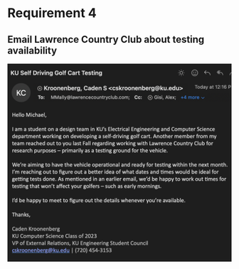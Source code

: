 # Requirement 4
## Email Lawrence Country Club about testing availability

![Lawrence Country Club Email Screenshot](lcc_email_screenshot.png 'Lawrence Country Club Email Screenshot')